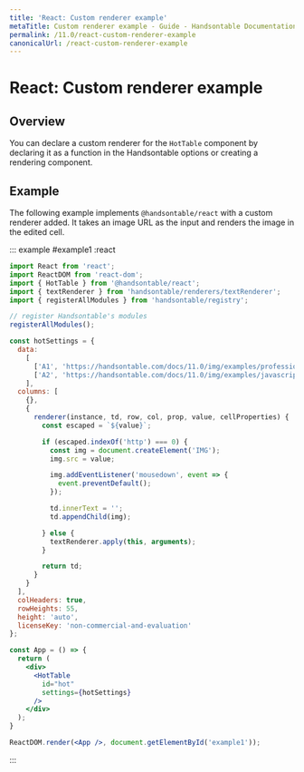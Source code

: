 ```yaml
---
title: 'React: Custom renderer example'
metaTitle: Custom renderer example - Guide - Handsontable Documentation
permalink: /11.0/react-custom-renderer-example
canonicalUrl: /react-custom-renderer-example
---
```


# React: Custom renderer example

## Overview

You can declare a custom renderer for the `HotTable` component by declaring it as a function in the Handsontable options or creating a rendering component.

## Example

The following example implements `@handsontable/react` with a custom renderer added. It takes an image URL as the input and renders the image in the edited cell.

::: example #example1 :react
```jsx
import React from 'react';
import ReactDOM from 'react-dom';
import { HotTable } from '@handsontable/react';
import { textRenderer } from 'handsontable/renderers/textRenderer';
import { registerAllModules } from 'handsontable/registry';

// register Handsontable's modules
registerAllModules();

const hotSettings = {
  data:
    [
      ['A1', 'https://handsontable.com/docs/11.0/img/examples/professional-javascript-developers-nicholas-zakas.jpg'],
      ['A2', 'https://handsontable.com/docs/11.0/img/examples/javascript-the-good-parts.jpg']
    ],
  columns: [
    {},
    {
      renderer(instance, td, row, col, prop, value, cellProperties) {
        const escaped = `${value}`;

        if (escaped.indexOf('http') === 0) {
          const img = document.createElement('IMG');
          img.src = value;

          img.addEventListener('mousedown', event => {
            event.preventDefault();
          });

          td.innerText = '';
          td.appendChild(img);

        } else {
          textRenderer.apply(this, arguments);
        }

        return td;
      }
    }
  ],
  colHeaders: true,
  rowHeights: 55,
  height: 'auto',
  licenseKey: 'non-commercial-and-evaluation'
};

const App = () => {
  return (
    <div>
      <HotTable
        id="hot"
        settings={hotSettings}
      />
    </div>
  );
}

ReactDOM.render(<App />, document.getElementById('example1'));
```
:::
